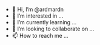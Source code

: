 - 👋 Hi, I’m @ardmardn
- 👀 I’m interested in ...
- 🌱 I’m currently learning ...
- 💞️ I’m looking to collaborate on ...
- 📫 How to reach me ...

<!---
ardmardn/ardmardn is a ✨ special ✨ repository because its `README.md` (this file) appears on your GitHub profile.
You can click the Preview link to take a look at your changes.
--->
